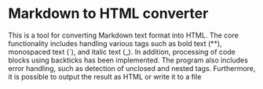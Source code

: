 # Markdown to HTML converter 

This is a tool for converting Markdown text format into HTML. The core functionality includes handling 
various tags such as bold text (**), monospaced text (`), and italic text (_). In addition, processing of code blocks using 
backticks has been implemented. The program also includes error handling, such as detection of unclosed and nested tags.
Furthermore, it is possible to output the result as HTML or write it to a file 
